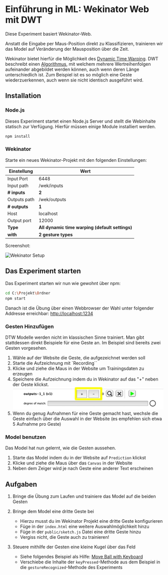 # Einführung in ML: Wekinator Web mit DWT

Diese Experiment basiert Wekinator-Web.

Anstatt die Eingabe per Maus-Position direkt zu Klassifizieren, trainieren wir das Model auf Veränderung der Mausposition über die Zeit.

Wekinator bietet hierfür die Möglichkeit des [Dynamic Time Warping](http://www.wekinator.org/detailed-instructions/#Dynamic_time_warping_in_Wekinator). DWT beschreibt einen [Algorithmus](https://de.wikipedia.org/wiki/Dynamic-Time-Warping), mit welchem mehrere Wertreihenfolgen aufeinander abgebildet werden können, auch wenn deren Länge unterschiedlich ist. Zum Beispiel ist es so möglich eine Geste wiederzuerkennen, auch wenn sie nicht identisch ausgeführt wird.

## Installation

### Node.js

Dieses Experiment startet einen Node.js Server und stellt die Webinhalte statisch zur Verfügung.
Hierfür müssen einige Module installiert werden.

```bash
npm install
```

### Wekinator

Starte ein neues Wekinator-Projekt mit den folgenden Einstellungen:

| Einstellung | Wert |
|--|--|
| Input Port | 6448 |
| Input path | /wek/inputs |
| **# inputs** | **2** |
| Outputs path | /wek/outputs |
| **# outputs** | **1** |
| Host | localhost |
| Output port | 12000 |
| **Type** | **All dynamic time warping (default settings)** |
| **with** | **2 gesture types** |

Screenshot:

![Wekinator Setup](./images/wekinator-setup.png)

## Das Experiment starten

Das Experiment starten wir nun wie gewohnt über npm:

```bash
cd C:\Projekt\Ordner
npm start
```

Danach ist die Übung über einen Webbrowser der Wahl unter folgender Addresse erreichbar:
[http://localhost:1234](http://localhost:1234)

### Gesten Hinzufügen

DTW Modelle werden nicht im klassischen Sinne trainiert. Man gibt stattdessen direkt Beispiele für eine Geste an. Im Beispiel sind bereits zwei Gesten vorgesehen.

1. Wähle auf der Website die Geste, die aufgezeichnet werden soll
2. Starte die Aufzeichnung mit `Recording``
3. Klicke und ziehe die Maus in der Website um Trainingsdaten zu erzeugen
4. Speichere die Aufzeichnung indem du in Wekinator auf das "+" neben der Geste klickst.
![Wekinator Setup](./images/dtw_row.jpg)
5. Wenn du genug Aufnahmen für eine Geste gemacht hast, wechsle die Geste einfach über die Auswahl in der Website (es empfehlen sich etwa 5 Aufnahme pro Geste)

### Model benutzen

Das Model hat nun gelernt, wie die Gesten aussehen.

1. Starte das Model indem du in der Website auf `Prediction` klickst
2. Klicke und ziehe die Maus über das `Canvas` in der Website
3. Neben dem Zeiger wird je nach Geste eine anderer Text erscheinen

## Aufgaben

1. Bringe die Übung zum Laufen und trainiere das Model auf die beiden Gesten

2. Bringe dem Model eine dritte Geste bei
    * Hierzu musst du im Wekinator Projekt eine dritte Geste konfigurieren
    * Füge in der `index.html` eine weitere Auswahlmöglichkeit hinzu
    * Füge in der `public/sketch.js` Datei eine dritte Geste hinzu
    * Vergiss nicht, die Geste auch zu trainieren!

3. Steuere mithilfe der Gesten eine kleine Kugel über das Feld
    * Siehe folgendes Beispiel als Hilfe: [Move Ball with Keyboard](https://editor.p5js.org/2sman/sketches/rkGp1alib)
    * Verschiebe die Inhalte der `keyPressed`-Methode aus dem Beispiel in die `gestureRecognized`-Methode des Experiments